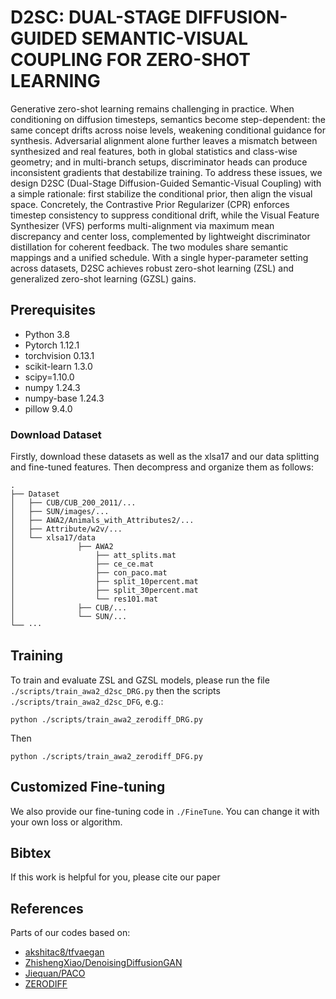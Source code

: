 # D2SC: DUAL-STAGE DIFFUSION-GUIDED SEMANTIC-VISUAL COUPLING FOR ZERO-SHOT LEARNING #

Generative zero-shot learning remains challenging in practice. When conditioning on diffusion timesteps, semantics become step-dependent: the same concept drifts across noise levels, weakening conditional guidance for synthesis. Adversarial alignment alone further leaves a mismatch between synthesized and real features, both in global statistics and class-wise geometry; and in multi-branch setups, discriminator heads can produce inconsistent gradients that destabilize training. To address these issues, we design D2SC (Dual-Stage Diffusion-Guided Semantic-Visual Coupling) with a simple rationale: first stabilize the conditional prior, then align the visual space. Concretely, the Contrastive Prior Regularizer (CPR) enforces timestep consistency to suppress conditional drift, while the Visual Feature Synthesizer (VFS) performs multi-alignment via maximum mean discrepancy and center loss, complemented by lightweight discriminator distillation for coherent feedback. The two modules share semantic mappings and a unified schedule. With a single hyper-parameter setting across datasets, D2SC achieves robust zero-shot learning (ZSL) and generalized zero-shot learning (GZSL) gains.

## Prerequisites
+ Python 3.8
+ Pytorch 1.12.1
+ torchvision 0.13.1
+ scikit-learn 1.3.0
+ scipy=1.10.0
+ numpy 1.24.3
+ numpy-base 1.24.3
+ pillow 9.4.0

### Download Dataset 

Firstly, download these datasets as well as the xlsa17 and our data splitting and fine-tuned features. Then decompress and organize them as follows: 
```
.
├── Dataset
│   ├── CUB/CUB_200_2011/...
│   ├── SUN/images/...
│   ├── AWA2/Animals_with_Attributes2/...
│   ├── Attribute/w2v/...
│   └── xlsa17/data
│              ├── AWA2
│                  ├── att_splits.mat
│                  ├── ce_ce.mat
│                  ├── con_paco.mat
│                  ├── split_10percent.mat
│                  ├── split_30percent.mat
│                  └── res101.mat
│              ├── CUB/...
│              └── SUN/...
└── ···
```

## Training

To train and evaluate ZSL and GZSL models, please run the file `./scripts/train_awa2_d2sc_DRG.py` then the scripts `./scripts/train_awa2_d2sc_DFG`, e.g.:
```
python ./scripts/train_awa2_zerodiff_DRG.py
```
Then
```
python ./scripts/train_awa2_zerodiff_DFG.py
```



## Customized Fine-tuning
We also provide our fine-tuning code in  `./FineTune`. You can change it with your own loss or algorithm.

## Bibtex ##
If this work is helpful for you, please cite our paper

## References
Parts of our codes based on:
* [akshitac8/tfvaegan](https://github.com/akshitac8/tfvaegan)
* [ZhishengXiao/DenoisingDiffusionGAN](https://github.com/NVlabs/denoising-diffusion-gan)
* [Jiequan/PACO](https://github.com/dvlab-research/Parametric-Contrastive-Learning)
* [ZERODIFF](https://github.com/FouriYe/ZeroDiff_ICLR25/tree/main/datasets)
